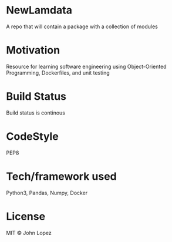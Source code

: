 # NewLamdata
A repo that will contain a package with a collection of modules

# Motivation
Resource for learning software engineering using Object-Oriented Programming, Dockerfiles, and unit testing

# Build Status
Build status is continous

# CodeStyle
PEP8

# Tech/framework used
Python3, Pandas, Numpy, Docker

# License
MIT © John Lopez
